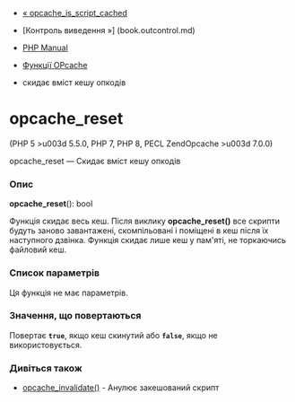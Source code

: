 - [« opcache_is_script_cached](function.opcache-is-script-cached.md)
- [Контроль виведення »] (book.outcontrol.md)

- [PHP Manual](index.md)
- [Функції OPcache](ref.opcache.md)
- скидає вміст кешу опкодів

# opcache_reset

(PHP 5 \>u003d 5.5.0, PHP 7, PHP 8, PECL ZendOpcache \>u003d 7.0.0)

opcache_reset — Скидає вміст кешу опкодів

### Опис

**opcache_reset**(): bool

Функція скидає весь кеш. Після виклику **opcache_reset()** все
скрипти будуть заново завантажені, скомпільовані і поміщені в кеш після їх
наступного дзвінка. Функція скидає лише кеш у пам'яті, не торкаючись
файловий кеш.

### Список параметрів

Ця функція не має параметрів.

### Значення, що повертаються

Повертає **`true`**, якщо кеш скинутий або **`false`**, якщо не
використовується.

### Дивіться також

- [opcache_invalidate()](function.opcache-invalidate.md) -
Анулює закешований скрипт
